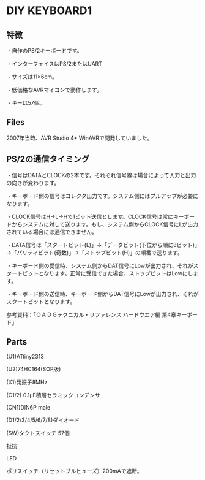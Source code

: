 # DIY KEYBOARD1
## 特徴

・自作のPS/2キーボードです。

・インターフェイスはPS/2またはUART

・サイズは11×6cm。

・低価格なAVRマイコンで動作します。

・キーは57個。

## Files

2007年当時、AVR Studio 4+ WinAVRで開発していました。

## PS/2の通信タイミング

・信号はDATAとCLOCKの2本です。それぞれ信号線は場合によって入力と出力の向きが変わります。

・キーボード側の信号はコレクタ出力です。システム側にはプルアップが必要になります。

・CLOCK信号はH→L→Hで1ビット送信とします。CLOCK信号は常にキーボードからシステムに対して送ります。もし、システム側からCLOCK信号にLが出力されている場合には通信できません。

・DATA信号は「スタートビット(L)」→「データビット(下位から順に8ビット)」→「パリティビット(奇数)」→「ストップビット(H)」の順番で送ります。

・キーボード側の受信時、システム側からDAT信号にLowが出力され、それがスタートビットとなります。正常に受信できた場合、ストップビットはLowにします。

・キーボード側の送信時、キーボード側からDAT信号にLowが出力され、それがスタートビットとなります。

参考資料：「ＯＡＤＧテクニカル・リファレンス  ハードウエア編  第4章キーボード」

## Parts
(U1)ATtiny2313

(U2)74HC164(SOP版)

(X1)発振子8MHz

(C1/2) 0.1μF積層セラミックコンデンサ	 

(CN1)DIN6P male	 

(D1/2/3/4/5/6/7/8)ダイオード	 

(SW)タクトスイッチ 57個

抵抗	 	 

LED	 	 

ポリスイッチ（リセットブルヒューズ）200mAで遮断。


